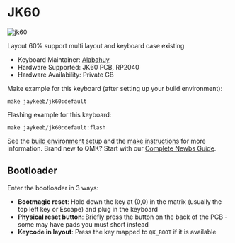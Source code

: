 # JK60

![jk60]( https://i.imgur.com/394cDVG.png )

Layout 60% support multi layout and keyboard case existing

* Keyboard Maintainer: [Alabahuy](https://github.com/Alabahuy)
* Hardware Supported: JK60 PCB, RP2040
* Hardware Availability: Private GB

Make example for this keyboard (after setting up your build environment):

    make jaykeeb/jk60:default

Flashing example for this keyboard:

    make jaykeeb/jk60:default:flash

See the [build environment setup](https://docs.qmk.fm/#/getting_started_build_tools) and the [make instructions](https://docs.qmk.fm/#/getting_started_make_guide) for more information. Brand new to QMK? Start with our [Complete Newbs Guide](https://docs.qmk.fm/#/newbs).

## Bootloader

Enter the bootloader in 3 ways:

* **Bootmagic reset**: Hold down the key at (0,0) in the matrix (usually the top left key or Escape) and plug in the keyboard
* **Physical reset button**: Briefly press the button on the back of the PCB - some may have pads you must short instead
* **Keycode in layout**: Press the key mapped to `QK_BOOT` if it is available
